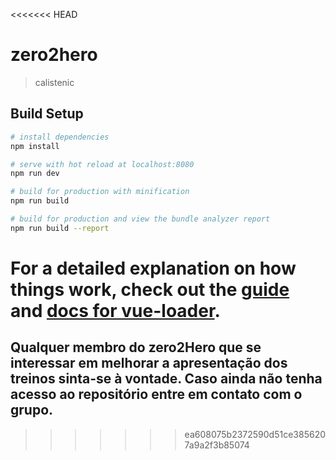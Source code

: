 <<<<<<< HEAD
# zero2hero

> calistenic

## Build Setup

``` bash
# install dependencies
npm install

# serve with hot reload at localhost:8080
npm run dev

# build for production with minification
npm run build

# build for production and view the bundle analyzer report
npm run build --report
```

For a detailed explanation on how things work, check out the [guide](http://vuejs-templates.github.io/webpack/) and [docs for vue-loader](http://vuejs.github.io/vue-loader).
=======
## Qualquer membro do zero2Hero que se interessar em melhorar a apresentação dos treinos sinta-se à vontade. Caso ainda não tenha acesso ao repositório entre em contato com o grupo.
>>>>>>> ea608075b2372590d51ce3856207a9a2f3b85074
